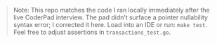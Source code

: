 > Note: This repo matches the code I ran locally immediately after the live CoderPad interview.
> The pad didn’t surface a pointer nullability syntax error; I corrected it here.
> Load into an IDE or run: `make test`. Feel free to adjust assertions in `transactions_test.go`.
